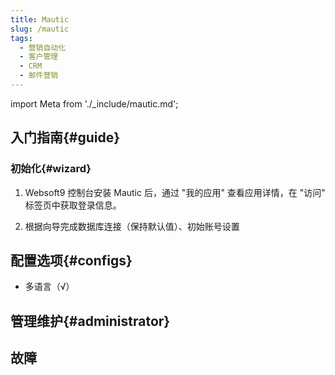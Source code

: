 ```yaml
---
title: Mautic
slug: /mautic
tags:
  - 营销自动化
  - 客户管理
  - CRM
  - 邮件营销
---
```


import Meta from './_include/mautic.md';

<Meta name="meta" />

## 入门指南{#guide}

### 初始化{#wizard}

1. Websoft9 控制台安装 Mautic 后，通过 "我的应用" 查看应用详情，在 "访问" 标签页中获取登录信息。  

2. 根据向导完成数据库连接（保持默认值）、初始账号设置


## 配置选项{#configs}

- 多语言（√）

## 管理维护{#administrator}

## 故障